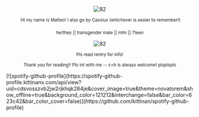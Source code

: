 <p align="center"><img src="https://i.postimg.cc/ZnF9Dg1z/IMG-7337.png" alt="82"/></p>
<p align="center"><img scr="https://i.postimg.cc/6pZrRRQ1/IMG_9214.gif"/> <sup>HI my name is Matteo! I also go by Cassius (whichever is easier to remember!)</sup></p>

<p align="center"> <sup> he/they || transgender male || mlm || 7teen</sup></p>

<p align="center"><img src="https://i.postimg.cc/zvC9Hh4P/angel-wings-by-hz-designs-daiw3gs-414w.png" alt="82"/></p>

<p align="center"> <sup>Pls read rentry for info!</sup></p>
<p align="center"> <sup>Thank you for reading!! Pls int with me -- c+h is always welcome! plsplspls</sup></p>
[![spotify-github-profile](https://spotify-github-profile.kittinanx.com/api/view?uid=cdsvosszvb2jw2rjkhqk284je&cover_image=true&theme=novatorem&show_offline=true&background_color=121212&interchange=false&bar_color=623c42&bar_color_cover=false)](https://github.com/kittinan/spotify-github-profile)
